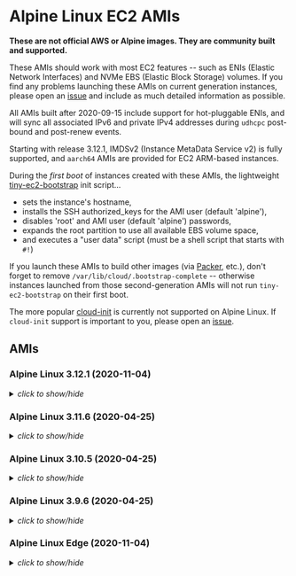 # Alpine Linux EC2 AMIs

**These are not official AWS or Alpine images.  They are community built and
supported.**

These AMIs should work with most EC2 features -- such as ENIs (Elastic Network
Interfaces) and NVMe EBS (Elastic Block Storage) volumes.  If you find any
problems launching these AMIs on current generation instances, please open an
[issue](https://github.com/mcrute/alpine-ec2-ami/issues) and include as much
detailed information as possible.

All AMIs built after 2020-09-15 include support for hot-pluggable ENIs, and will
sync all associated IPv6 and private IPv4 addresses during `udhcpc` post-bound
and post-renew events.

Starting with release 3.12.1, IMDSv2 (Instance MetaData Service v2) is fully
supported, and `aarch64` AMIs are provided for EC2 ARM-based instances.

During the *first boot* of instances created with these AMIs, the lightweight
[tiny-ec2-bootstrap](https://github.com/mcrute/tiny-ec2-bootstrap) init
script...
- sets the instance's hostname,
- installs the SSH authorized_keys for the AMI user (default 'alpine'),
- disables 'root' and AMI user (default 'alpine') passwords,
- expands the root partition to use all available EBS volume space,
- and executes a "user data" script (must be a shell script that starts with `#!`)

If you launch these AMIs to build other images (via [Packer](https://packer.io),
etc.), don't forget to remove `/var/lib/cloud/.bootstrap-complete` -- otherwise
instances launched from those second-generation AMIs will not run
`tiny-ec2-bootstrap` on their first boot.

The more popular [cloud-init](https://cloudinit.readthedocs.io/en/latest/) is
currently not supported on Alpine Linux.  If `cloud-init` support is important
to you, please open an [issue](https://github.com/mcrute/alpine-ec2-ami/issues).

## AMIs

### Alpine Linux 3.12.1 (2020-11-04)
<details><summary><i>click to show/hide</i></summary><p>

| Region | alpine-ami-3.12.1-x86_64-r0 | alpine-ami-3.12.1-aarch64-r0 |
| ------ | --- | --- |
| af-south-1 | [ami-0fa34e940c7164179](https://af-south-1.console.aws.amazon.com/ec2/home#Images:visibility=public-images;imageId=ami-0fa34e940c7164179) ([launch](https://af-south-1.console.aws.amazon.com/ec2/home#launchAmi=ami-0fa34e940c7164179)) | [ami-09fcd0ee80e2c6ced](https://af-south-1.console.aws.amazon.com/ec2/home#Images:visibility=public-images;imageId=ami-09fcd0ee80e2c6ced) ([launch](https://af-south-1.console.aws.amazon.com/ec2/home#launchAmi=ami-09fcd0ee80e2c6ced)) |
| ap-east-1 | [ami-059c371b8d2fd0989](https://ap-east-1.console.aws.amazon.com/ec2/home#Images:visibility=public-images;imageId=ami-059c371b8d2fd0989) ([launch](https://ap-east-1.console.aws.amazon.com/ec2/home#launchAmi=ami-059c371b8d2fd0989)) | [ami-0f951fbb40233338b](https://ap-east-1.console.aws.amazon.com/ec2/home#Images:visibility=public-images;imageId=ami-0f951fbb40233338b) ([launch](https://ap-east-1.console.aws.amazon.com/ec2/home#launchAmi=ami-0f951fbb40233338b)) |
| ap-northeast-1 | [ami-010e9eeaa13a80178](https://ap-northeast-1.console.aws.amazon.com/ec2/home#Images:visibility=public-images;imageId=ami-010e9eeaa13a80178) ([launch](https://ap-northeast-1.console.aws.amazon.com/ec2/home#launchAmi=ami-010e9eeaa13a80178)) | [ami-0269f3543c56a45c8](https://ap-northeast-1.console.aws.amazon.com/ec2/home#Images:visibility=public-images;imageId=ami-0269f3543c56a45c8) ([launch](https://ap-northeast-1.console.aws.amazon.com/ec2/home#launchAmi=ami-0269f3543c56a45c8)) |
| ap-northeast-2 | [ami-08e79a74e23e75e36](https://ap-northeast-2.console.aws.amazon.com/ec2/home#Images:visibility=public-images;imageId=ami-08e79a74e23e75e36) ([launch](https://ap-northeast-2.console.aws.amazon.com/ec2/home#launchAmi=ami-08e79a74e23e75e36)) | [ami-071c8f6b35e2c6955](https://ap-northeast-2.console.aws.amazon.com/ec2/home#Images:visibility=public-images;imageId=ami-071c8f6b35e2c6955) ([launch](https://ap-northeast-2.console.aws.amazon.com/ec2/home#launchAmi=ami-071c8f6b35e2c6955)) |
| ap-south-1 | [ami-0d953dbbf990c3d4f](https://ap-south-1.console.aws.amazon.com/ec2/home#Images:visibility=public-images;imageId=ami-0d953dbbf990c3d4f) ([launch](https://ap-south-1.console.aws.amazon.com/ec2/home#launchAmi=ami-0d953dbbf990c3d4f)) | [ami-089af5c9b460578db](https://ap-south-1.console.aws.amazon.com/ec2/home#Images:visibility=public-images;imageId=ami-089af5c9b460578db) ([launch](https://ap-south-1.console.aws.amazon.com/ec2/home#launchAmi=ami-089af5c9b460578db)) |
| ap-southeast-1 | [ami-008bce1c8d323b322](https://ap-southeast-1.console.aws.amazon.com/ec2/home#Images:visibility=public-images;imageId=ami-008bce1c8d323b322) ([launch](https://ap-southeast-1.console.aws.amazon.com/ec2/home#launchAmi=ami-008bce1c8d323b322)) | [ami-0c67eaa9d318acd5e](https://ap-southeast-1.console.aws.amazon.com/ec2/home#Images:visibility=public-images;imageId=ami-0c67eaa9d318acd5e) ([launch](https://ap-southeast-1.console.aws.amazon.com/ec2/home#launchAmi=ami-0c67eaa9d318acd5e)) |
| ap-southeast-2 | [ami-013de33f160267640](https://ap-southeast-2.console.aws.amazon.com/ec2/home#Images:visibility=public-images;imageId=ami-013de33f160267640) ([launch](https://ap-southeast-2.console.aws.amazon.com/ec2/home#launchAmi=ami-013de33f160267640)) | [ami-0bf9b7222f35ef0d4](https://ap-southeast-2.console.aws.amazon.com/ec2/home#Images:visibility=public-images;imageId=ami-0bf9b7222f35ef0d4) ([launch](https://ap-southeast-2.console.aws.amazon.com/ec2/home#launchAmi=ami-0bf9b7222f35ef0d4)) |
| ca-central-1 | [ami-00a9048619f660a50](https://ca-central-1.console.aws.amazon.com/ec2/home#Images:visibility=public-images;imageId=ami-00a9048619f660a50) ([launch](https://ca-central-1.console.aws.amazon.com/ec2/home#launchAmi=ami-00a9048619f660a50)) | [ami-09afe18ad5033a8ce](https://ca-central-1.console.aws.amazon.com/ec2/home#Images:visibility=public-images;imageId=ami-09afe18ad5033a8ce) ([launch](https://ca-central-1.console.aws.amazon.com/ec2/home#launchAmi=ami-09afe18ad5033a8ce)) |
| eu-central-1 | [ami-03dbad79bee9c8ce1](https://eu-central-1.console.aws.amazon.com/ec2/home#Images:visibility=public-images;imageId=ami-03dbad79bee9c8ce1) ([launch](https://eu-central-1.console.aws.amazon.com/ec2/home#launchAmi=ami-03dbad79bee9c8ce1)) | [ami-07807351a96484447](https://eu-central-1.console.aws.amazon.com/ec2/home#Images:visibility=public-images;imageId=ami-07807351a96484447) ([launch](https://eu-central-1.console.aws.amazon.com/ec2/home#launchAmi=ami-07807351a96484447)) |
| eu-north-1 | [ami-043101bc60cae6466](https://eu-north-1.console.aws.amazon.com/ec2/home#Images:visibility=public-images;imageId=ami-043101bc60cae6466) ([launch](https://eu-north-1.console.aws.amazon.com/ec2/home#launchAmi=ami-043101bc60cae6466)) | [ami-0b1aad32939a91c82](https://eu-north-1.console.aws.amazon.com/ec2/home#Images:visibility=public-images;imageId=ami-0b1aad32939a91c82) ([launch](https://eu-north-1.console.aws.amazon.com/ec2/home#launchAmi=ami-0b1aad32939a91c82)) |
| eu-south-1 | [ami-08d5116337ec06c75](https://eu-south-1.console.aws.amazon.com/ec2/home#Images:visibility=public-images;imageId=ami-08d5116337ec06c75) ([launch](https://eu-south-1.console.aws.amazon.com/ec2/home#launchAmi=ami-08d5116337ec06c75)) | [ami-057a6cfb896f50fb2](https://eu-south-1.console.aws.amazon.com/ec2/home#Images:visibility=public-images;imageId=ami-057a6cfb896f50fb2) ([launch](https://eu-south-1.console.aws.amazon.com/ec2/home#launchAmi=ami-057a6cfb896f50fb2)) |
| eu-west-1 | [ami-04e819555baad56b9](https://eu-west-1.console.aws.amazon.com/ec2/home#Images:visibility=public-images;imageId=ami-04e819555baad56b9) ([launch](https://eu-west-1.console.aws.amazon.com/ec2/home#launchAmi=ami-04e819555baad56b9)) | [ami-081896434373f8ca9](https://eu-west-1.console.aws.amazon.com/ec2/home#Images:visibility=public-images;imageId=ami-081896434373f8ca9) ([launch](https://eu-west-1.console.aws.amazon.com/ec2/home#launchAmi=ami-081896434373f8ca9)) |
| eu-west-2 | [ami-02a0122150c17b830](https://eu-west-2.console.aws.amazon.com/ec2/home#Images:visibility=public-images;imageId=ami-02a0122150c17b830) ([launch](https://eu-west-2.console.aws.amazon.com/ec2/home#launchAmi=ami-02a0122150c17b830)) | [ami-0adc0c0202d9c8daa](https://eu-west-2.console.aws.amazon.com/ec2/home#Images:visibility=public-images;imageId=ami-0adc0c0202d9c8daa) ([launch](https://eu-west-2.console.aws.amazon.com/ec2/home#launchAmi=ami-0adc0c0202d9c8daa)) |
| eu-west-3 | [ami-027f6aa3fb3d68650](https://eu-west-3.console.aws.amazon.com/ec2/home#Images:visibility=public-images;imageId=ami-027f6aa3fb3d68650) ([launch](https://eu-west-3.console.aws.amazon.com/ec2/home#launchAmi=ami-027f6aa3fb3d68650)) | [ami-057906bbbabb67f73](https://eu-west-3.console.aws.amazon.com/ec2/home#Images:visibility=public-images;imageId=ami-057906bbbabb67f73) ([launch](https://eu-west-3.console.aws.amazon.com/ec2/home#launchAmi=ami-057906bbbabb67f73)) |
| me-south-1 | [ami-07bb93ae709388c3c](https://me-south-1.console.aws.amazon.com/ec2/home#Images:visibility=public-images;imageId=ami-07bb93ae709388c3c) ([launch](https://me-south-1.console.aws.amazon.com/ec2/home#launchAmi=ami-07bb93ae709388c3c)) | [ami-099c448c758de35fa](https://me-south-1.console.aws.amazon.com/ec2/home#Images:visibility=public-images;imageId=ami-099c448c758de35fa) ([launch](https://me-south-1.console.aws.amazon.com/ec2/home#launchAmi=ami-099c448c758de35fa)) |
| sa-east-1 | [ami-02e4e0517f1910221](https://sa-east-1.console.aws.amazon.com/ec2/home#Images:visibility=public-images;imageId=ami-02e4e0517f1910221) ([launch](https://sa-east-1.console.aws.amazon.com/ec2/home#launchAmi=ami-02e4e0517f1910221)) | [ami-0b7d42fbb0f169c3d](https://sa-east-1.console.aws.amazon.com/ec2/home#Images:visibility=public-images;imageId=ami-0b7d42fbb0f169c3d) ([launch](https://sa-east-1.console.aws.amazon.com/ec2/home#launchAmi=ami-0b7d42fbb0f169c3d)) |
| us-east-1 | [ami-0cc47d8e29142ecac](https://us-east-1.console.aws.amazon.com/ec2/home#Images:visibility=public-images;imageId=ami-0cc47d8e29142ecac) ([launch](https://us-east-1.console.aws.amazon.com/ec2/home#launchAmi=ami-0cc47d8e29142ecac)) | [ami-0a31ae1e8fc6de17e](https://us-east-1.console.aws.amazon.com/ec2/home#Images:visibility=public-images;imageId=ami-0a31ae1e8fc6de17e) ([launch](https://us-east-1.console.aws.amazon.com/ec2/home#launchAmi=ami-0a31ae1e8fc6de17e)) |
| us-east-2 | [ami-07243c178e6ca055c](https://us-east-2.console.aws.amazon.com/ec2/home#Images:visibility=public-images;imageId=ami-07243c178e6ca055c) ([launch](https://us-east-2.console.aws.amazon.com/ec2/home#launchAmi=ami-07243c178e6ca055c)) | [ami-07deadfa79bb4613a](https://us-east-2.console.aws.amazon.com/ec2/home#Images:visibility=public-images;imageId=ami-07deadfa79bb4613a) ([launch](https://us-east-2.console.aws.amazon.com/ec2/home#launchAmi=ami-07deadfa79bb4613a)) |
| us-west-1 | [ami-0c9a9eac6d74fff97](https://us-west-1.console.aws.amazon.com/ec2/home#Images:visibility=public-images;imageId=ami-0c9a9eac6d74fff97) ([launch](https://us-west-1.console.aws.amazon.com/ec2/home#launchAmi=ami-0c9a9eac6d74fff97)) | [ami-0daaa29d5c8b1ecaf](https://us-west-1.console.aws.amazon.com/ec2/home#Images:visibility=public-images;imageId=ami-0daaa29d5c8b1ecaf) ([launch](https://us-west-1.console.aws.amazon.com/ec2/home#launchAmi=ami-0daaa29d5c8b1ecaf)) |
| us-west-2 | [ami-03d82b210e0c36983](https://us-west-2.console.aws.amazon.com/ec2/home#Images:visibility=public-images;imageId=ami-03d82b210e0c36983) ([launch](https://us-west-2.console.aws.amazon.com/ec2/home#launchAmi=ami-03d82b210e0c36983)) | [ami-0d6579e59926d4377](https://us-west-2.console.aws.amazon.com/ec2/home#Images:visibility=public-images;imageId=ami-0d6579e59926d4377) ([launch](https://us-west-2.console.aws.amazon.com/ec2/home#launchAmi=ami-0d6579e59926d4377)) |

</p></details>

### Alpine Linux 3.11.6 (2020-04-25)
<details><summary><i>click to show/hide</i></summary><p>

| Region | alpine-ami-3.11.6-x86_64-r0 |
| ------ | --- |
| ap-northeast-1 | [ami-04dd34605aba7ce11](https://ap-northeast-1.console.aws.amazon.com/ec2/home#Images:visibility=public-images;imageId=ami-04dd34605aba7ce11) ([launch](https://ap-northeast-1.console.aws.amazon.com/ec2/home#launchAmi=ami-04dd34605aba7ce11)) |
| ap-northeast-2 | [ami-0fd25bd139c05812d](https://ap-northeast-2.console.aws.amazon.com/ec2/home#Images:visibility=public-images;imageId=ami-0fd25bd139c05812d) ([launch](https://ap-northeast-2.console.aws.amazon.com/ec2/home#launchAmi=ami-0fd25bd139c05812d)) |
| ap-south-1 | [ami-08437e8244154999a](https://ap-south-1.console.aws.amazon.com/ec2/home#Images:visibility=public-images;imageId=ami-08437e8244154999a) ([launch](https://ap-south-1.console.aws.amazon.com/ec2/home#launchAmi=ami-08437e8244154999a)) |
| ap-southeast-1 | [ami-04a63840be47a0816](https://ap-southeast-1.console.aws.amazon.com/ec2/home#Images:visibility=public-images;imageId=ami-04a63840be47a0816) ([launch](https://ap-southeast-1.console.aws.amazon.com/ec2/home#launchAmi=ami-04a63840be47a0816)) |
| ap-southeast-2 | [ami-07be0b72172a63df3](https://ap-southeast-2.console.aws.amazon.com/ec2/home#Images:visibility=public-images;imageId=ami-07be0b72172a63df3) ([launch](https://ap-southeast-2.console.aws.amazon.com/ec2/home#launchAmi=ami-07be0b72172a63df3)) |
| ca-central-1 | [ami-013d1db5df4ad7d4a](https://ca-central-1.console.aws.amazon.com/ec2/home#Images:visibility=public-images;imageId=ami-013d1db5df4ad7d4a) ([launch](https://ca-central-1.console.aws.amazon.com/ec2/home#launchAmi=ami-013d1db5df4ad7d4a)) |
| eu-central-1 | [ami-03bc1e4d4bf636895](https://eu-central-1.console.aws.amazon.com/ec2/home#Images:visibility=public-images;imageId=ami-03bc1e4d4bf636895) ([launch](https://eu-central-1.console.aws.amazon.com/ec2/home#launchAmi=ami-03bc1e4d4bf636895)) |
| eu-north-1 | [ami-03830331da71d3b6a](https://eu-north-1.console.aws.amazon.com/ec2/home#Images:visibility=public-images;imageId=ami-03830331da71d3b6a) ([launch](https://eu-north-1.console.aws.amazon.com/ec2/home#launchAmi=ami-03830331da71d3b6a)) |
| eu-west-1 | [ami-0a3bf003cc0e5cbaf](https://eu-west-1.console.aws.amazon.com/ec2/home#Images:visibility=public-images;imageId=ami-0a3bf003cc0e5cbaf) ([launch](https://eu-west-1.console.aws.amazon.com/ec2/home#launchAmi=ami-0a3bf003cc0e5cbaf)) |
| eu-west-2 | [ami-0dcb13d7ab5820ac0](https://eu-west-2.console.aws.amazon.com/ec2/home#Images:visibility=public-images;imageId=ami-0dcb13d7ab5820ac0) ([launch](https://eu-west-2.console.aws.amazon.com/ec2/home#launchAmi=ami-0dcb13d7ab5820ac0)) |
| eu-west-3 | [ami-043d77b850fc69cff](https://eu-west-3.console.aws.amazon.com/ec2/home#Images:visibility=public-images;imageId=ami-043d77b850fc69cff) ([launch](https://eu-west-3.console.aws.amazon.com/ec2/home#launchAmi=ami-043d77b850fc69cff)) |
| sa-east-1 | [ami-0056de88b2ebc5071](https://sa-east-1.console.aws.amazon.com/ec2/home#Images:visibility=public-images;imageId=ami-0056de88b2ebc5071) ([launch](https://sa-east-1.console.aws.amazon.com/ec2/home#launchAmi=ami-0056de88b2ebc5071)) |
| us-east-1 | [ami-0da684cce2ab4aadb](https://us-east-1.console.aws.amazon.com/ec2/home#Images:visibility=public-images;imageId=ami-0da684cce2ab4aadb) ([launch](https://us-east-1.console.aws.amazon.com/ec2/home#launchAmi=ami-0da684cce2ab4aadb)) |
| us-east-2 | [ami-014d15ba809c1e48f](https://us-east-2.console.aws.amazon.com/ec2/home#Images:visibility=public-images;imageId=ami-014d15ba809c1e48f) ([launch](https://us-east-2.console.aws.amazon.com/ec2/home#launchAmi=ami-014d15ba809c1e48f)) |
| us-west-1 | [ami-05f659e5fe3528bbd](https://us-west-1.console.aws.amazon.com/ec2/home#Images:visibility=public-images;imageId=ami-05f659e5fe3528bbd) ([launch](https://us-west-1.console.aws.amazon.com/ec2/home#launchAmi=ami-05f659e5fe3528bbd)) |
| us-west-2 | [ami-0380e01590d421d3e](https://us-west-2.console.aws.amazon.com/ec2/home#Images:visibility=public-images;imageId=ami-0380e01590d421d3e) ([launch](https://us-west-2.console.aws.amazon.com/ec2/home#launchAmi=ami-0380e01590d421d3e)) |

</p></details>

### Alpine Linux 3.10.5 (2020-04-25)
<details><summary><i>click to show/hide</i></summary><p>

| Region | alpine-ami-3.10.5-x86_64-r0 |
| ------ | --- |
| ap-northeast-1 | [ami-043d40c880c7a176b](https://ap-northeast-1.console.aws.amazon.com/ec2/home#Images:visibility=public-images;imageId=ami-043d40c880c7a176b) ([launch](https://ap-northeast-1.console.aws.amazon.com/ec2/home#launchAmi=ami-043d40c880c7a176b)) |
| ap-northeast-2 | [ami-0595dc50c0f0e23f7](https://ap-northeast-2.console.aws.amazon.com/ec2/home#Images:visibility=public-images;imageId=ami-0595dc50c0f0e23f7) ([launch](https://ap-northeast-2.console.aws.amazon.com/ec2/home#launchAmi=ami-0595dc50c0f0e23f7)) |
| ap-south-1 | [ami-0c8a22fa0ee90c07a](https://ap-south-1.console.aws.amazon.com/ec2/home#Images:visibility=public-images;imageId=ami-0c8a22fa0ee90c07a) ([launch](https://ap-south-1.console.aws.amazon.com/ec2/home#launchAmi=ami-0c8a22fa0ee90c07a)) |
| ap-southeast-1 | [ami-0244d1373053cfe5b](https://ap-southeast-1.console.aws.amazon.com/ec2/home#Images:visibility=public-images;imageId=ami-0244d1373053cfe5b) ([launch](https://ap-southeast-1.console.aws.amazon.com/ec2/home#launchAmi=ami-0244d1373053cfe5b)) |
| ap-southeast-2 | [ami-0cf284dc25e35862d](https://ap-southeast-2.console.aws.amazon.com/ec2/home#Images:visibility=public-images;imageId=ami-0cf284dc25e35862d) ([launch](https://ap-southeast-2.console.aws.amazon.com/ec2/home#launchAmi=ami-0cf284dc25e35862d)) |
| ca-central-1 | [ami-08c250f635a417222](https://ca-central-1.console.aws.amazon.com/ec2/home#Images:visibility=public-images;imageId=ami-08c250f635a417222) ([launch](https://ca-central-1.console.aws.amazon.com/ec2/home#launchAmi=ami-08c250f635a417222)) |
| eu-central-1 | [ami-0a626b78c94340b6e](https://eu-central-1.console.aws.amazon.com/ec2/home#Images:visibility=public-images;imageId=ami-0a626b78c94340b6e) ([launch](https://eu-central-1.console.aws.amazon.com/ec2/home#launchAmi=ami-0a626b78c94340b6e)) |
| eu-north-1 | [ami-041b6bdb27dbc8226](https://eu-north-1.console.aws.amazon.com/ec2/home#Images:visibility=public-images;imageId=ami-041b6bdb27dbc8226) ([launch](https://eu-north-1.console.aws.amazon.com/ec2/home#launchAmi=ami-041b6bdb27dbc8226)) |
| eu-west-1 | [ami-0451f26166639b1b9](https://eu-west-1.console.aws.amazon.com/ec2/home#Images:visibility=public-images;imageId=ami-0451f26166639b1b9) ([launch](https://eu-west-1.console.aws.amazon.com/ec2/home#launchAmi=ami-0451f26166639b1b9)) |
| eu-west-2 | [ami-08ca328d558bee247](https://eu-west-2.console.aws.amazon.com/ec2/home#Images:visibility=public-images;imageId=ami-08ca328d558bee247) ([launch](https://eu-west-2.console.aws.amazon.com/ec2/home#launchAmi=ami-08ca328d558bee247)) |
| eu-west-3 | [ami-0bbb1a9d10ee0e6ee](https://eu-west-3.console.aws.amazon.com/ec2/home#Images:visibility=public-images;imageId=ami-0bbb1a9d10ee0e6ee) ([launch](https://eu-west-3.console.aws.amazon.com/ec2/home#launchAmi=ami-0bbb1a9d10ee0e6ee)) |
| sa-east-1 | [ami-088bc83fe1497e710](https://sa-east-1.console.aws.amazon.com/ec2/home#Images:visibility=public-images;imageId=ami-088bc83fe1497e710) ([launch](https://sa-east-1.console.aws.amazon.com/ec2/home#launchAmi=ami-088bc83fe1497e710)) |
| us-east-1 | [ami-0e635ea3ca126c707](https://us-east-1.console.aws.amazon.com/ec2/home#Images:visibility=public-images;imageId=ami-0e635ea3ca126c707) ([launch](https://us-east-1.console.aws.amazon.com/ec2/home#launchAmi=ami-0e635ea3ca126c707)) |
| us-east-2 | [ami-0f5a09a7d1d0ae35f](https://us-east-2.console.aws.amazon.com/ec2/home#Images:visibility=public-images;imageId=ami-0f5a09a7d1d0ae35f) ([launch](https://us-east-2.console.aws.amazon.com/ec2/home#launchAmi=ami-0f5a09a7d1d0ae35f)) |
| us-west-1 | [ami-06c2aa86f3a72385e](https://us-west-1.console.aws.amazon.com/ec2/home#Images:visibility=public-images;imageId=ami-06c2aa86f3a72385e) ([launch](https://us-west-1.console.aws.amazon.com/ec2/home#launchAmi=ami-06c2aa86f3a72385e)) |
| us-west-2 | [ami-0b6f8a395fa8b5961](https://us-west-2.console.aws.amazon.com/ec2/home#Images:visibility=public-images;imageId=ami-0b6f8a395fa8b5961) ([launch](https://us-west-2.console.aws.amazon.com/ec2/home#launchAmi=ami-0b6f8a395fa8b5961)) |

</p></details>

### Alpine Linux 3.9.6 (2020-04-25)
<details><summary><i>click to show/hide</i></summary><p>

| Region | alpine-ami-3.9.6-x86_64-r0 |
| ------ | --- |
| ap-northeast-1 | [ami-0133f3a571f684178](https://ap-northeast-1.console.aws.amazon.com/ec2/home#Images:visibility=public-images;imageId=ami-0133f3a571f684178) ([launch](https://ap-northeast-1.console.aws.amazon.com/ec2/home#launchAmi=ami-0133f3a571f684178)) |
| ap-northeast-2 | [ami-0f9ad7c51e14bdc3d](https://ap-northeast-2.console.aws.amazon.com/ec2/home#Images:visibility=public-images;imageId=ami-0f9ad7c51e14bdc3d) ([launch](https://ap-northeast-2.console.aws.amazon.com/ec2/home#launchAmi=ami-0f9ad7c51e14bdc3d)) |
| ap-south-1 | [ami-00af726ec2f4077a2](https://ap-south-1.console.aws.amazon.com/ec2/home#Images:visibility=public-images;imageId=ami-00af726ec2f4077a2) ([launch](https://ap-south-1.console.aws.amazon.com/ec2/home#launchAmi=ami-00af726ec2f4077a2)) |
| ap-southeast-1 | [ami-0d52e9d7f91ca051c](https://ap-southeast-1.console.aws.amazon.com/ec2/home#Images:visibility=public-images;imageId=ami-0d52e9d7f91ca051c) ([launch](https://ap-southeast-1.console.aws.amazon.com/ec2/home#launchAmi=ami-0d52e9d7f91ca051c)) |
| ap-southeast-2 | [ami-054360648343b66bc](https://ap-southeast-2.console.aws.amazon.com/ec2/home#Images:visibility=public-images;imageId=ami-054360648343b66bc) ([launch](https://ap-southeast-2.console.aws.amazon.com/ec2/home#launchAmi=ami-054360648343b66bc)) |
| ca-central-1 | [ami-0583a99f342097b6c](https://ca-central-1.console.aws.amazon.com/ec2/home#Images:visibility=public-images;imageId=ami-0583a99f342097b6c) ([launch](https://ca-central-1.console.aws.amazon.com/ec2/home#launchAmi=ami-0583a99f342097b6c)) |
| eu-central-1 | [ami-051eec0106a08df6d](https://eu-central-1.console.aws.amazon.com/ec2/home#Images:visibility=public-images;imageId=ami-051eec0106a08df6d) ([launch](https://eu-central-1.console.aws.amazon.com/ec2/home#launchAmi=ami-051eec0106a08df6d)) |
| eu-north-1 | [ami-07a2b23059054aea3](https://eu-north-1.console.aws.amazon.com/ec2/home#Images:visibility=public-images;imageId=ami-07a2b23059054aea3) ([launch](https://eu-north-1.console.aws.amazon.com/ec2/home#launchAmi=ami-07a2b23059054aea3)) |
| eu-west-1 | [ami-0eb2b54ab4d09eb80](https://eu-west-1.console.aws.amazon.com/ec2/home#Images:visibility=public-images;imageId=ami-0eb2b54ab4d09eb80) ([launch](https://eu-west-1.console.aws.amazon.com/ec2/home#launchAmi=ami-0eb2b54ab4d09eb80)) |
| eu-west-2 | [ami-08c87b358b24d1df3](https://eu-west-2.console.aws.amazon.com/ec2/home#Images:visibility=public-images;imageId=ami-08c87b358b24d1df3) ([launch](https://eu-west-2.console.aws.amazon.com/ec2/home#launchAmi=ami-08c87b358b24d1df3)) |
| eu-west-3 | [ami-00a425aa20737343e](https://eu-west-3.console.aws.amazon.com/ec2/home#Images:visibility=public-images;imageId=ami-00a425aa20737343e) ([launch](https://eu-west-3.console.aws.amazon.com/ec2/home#launchAmi=ami-00a425aa20737343e)) |
| sa-east-1 | [ami-0ea679407da47b78a](https://sa-east-1.console.aws.amazon.com/ec2/home#Images:visibility=public-images;imageId=ami-0ea679407da47b78a) ([launch](https://sa-east-1.console.aws.amazon.com/ec2/home#launchAmi=ami-0ea679407da47b78a)) |
| us-east-1 | [ami-004f0550310a2d7aa](https://us-east-1.console.aws.amazon.com/ec2/home#Images:visibility=public-images;imageId=ami-004f0550310a2d7aa) ([launch](https://us-east-1.console.aws.amazon.com/ec2/home#launchAmi=ami-004f0550310a2d7aa)) |
| us-east-2 | [ami-045a2cc3fe272caee](https://us-east-2.console.aws.amazon.com/ec2/home#Images:visibility=public-images;imageId=ami-045a2cc3fe272caee) ([launch](https://us-east-2.console.aws.amazon.com/ec2/home#launchAmi=ami-045a2cc3fe272caee)) |
| us-west-1 | [ami-026a54e52daea1233](https://us-west-1.console.aws.amazon.com/ec2/home#Images:visibility=public-images;imageId=ami-026a54e52daea1233) ([launch](https://us-west-1.console.aws.amazon.com/ec2/home#launchAmi=ami-026a54e52daea1233)) |
| us-west-2 | [ami-0b933475d362cbfab](https://us-west-2.console.aws.amazon.com/ec2/home#Images:visibility=public-images;imageId=ami-0b933475d362cbfab) ([launch](https://us-west-2.console.aws.amazon.com/ec2/home#launchAmi=ami-0b933475d362cbfab)) |

</p></details>

### Alpine Linux Edge (2020-11-04)
<details><summary><i>click to show/hide</i></summary><p>

| Region | alpine-ami-edge-x86_64-20201104223817 | alpine-ami-edge-aarch64-20201104223817 |
| ------ | --- | --- |
| af-south-1 | [ami-0681a1af7ab425246](https://af-south-1.console.aws.amazon.com/ec2/home#Images:visibility=public-images;imageId=ami-0681a1af7ab425246) ([launch](https://af-south-1.console.aws.amazon.com/ec2/home#launchAmi=ami-0681a1af7ab425246)) | [ami-0752fc9ce476a4721](https://af-south-1.console.aws.amazon.com/ec2/home#Images:visibility=public-images;imageId=ami-0752fc9ce476a4721) ([launch](https://af-south-1.console.aws.amazon.com/ec2/home#launchAmi=ami-0752fc9ce476a4721)) |
| ap-east-1 | [ami-05d1ed3955f085103](https://ap-east-1.console.aws.amazon.com/ec2/home#Images:visibility=public-images;imageId=ami-05d1ed3955f085103) ([launch](https://ap-east-1.console.aws.amazon.com/ec2/home#launchAmi=ami-05d1ed3955f085103)) | [ami-0a676c33f22ff9796](https://ap-east-1.console.aws.amazon.com/ec2/home#Images:visibility=public-images;imageId=ami-0a676c33f22ff9796) ([launch](https://ap-east-1.console.aws.amazon.com/ec2/home#launchAmi=ami-0a676c33f22ff9796)) |
| ap-northeast-1 | [ami-0aaba61ca1bf297eb](https://ap-northeast-1.console.aws.amazon.com/ec2/home#Images:visibility=public-images;imageId=ami-0aaba61ca1bf297eb) ([launch](https://ap-northeast-1.console.aws.amazon.com/ec2/home#launchAmi=ami-0aaba61ca1bf297eb)) | [ami-026b0f30357b6c249](https://ap-northeast-1.console.aws.amazon.com/ec2/home#Images:visibility=public-images;imageId=ami-026b0f30357b6c249) ([launch](https://ap-northeast-1.console.aws.amazon.com/ec2/home#launchAmi=ami-026b0f30357b6c249)) |
| ap-northeast-2 | [ami-020f81b319679e216](https://ap-northeast-2.console.aws.amazon.com/ec2/home#Images:visibility=public-images;imageId=ami-020f81b319679e216) ([launch](https://ap-northeast-2.console.aws.amazon.com/ec2/home#launchAmi=ami-020f81b319679e216)) | [ami-046e31ba8884954fd](https://ap-northeast-2.console.aws.amazon.com/ec2/home#Images:visibility=public-images;imageId=ami-046e31ba8884954fd) ([launch](https://ap-northeast-2.console.aws.amazon.com/ec2/home#launchAmi=ami-046e31ba8884954fd)) |
| ap-south-1 | [ami-07a1638dc9908589e](https://ap-south-1.console.aws.amazon.com/ec2/home#Images:visibility=public-images;imageId=ami-07a1638dc9908589e) ([launch](https://ap-south-1.console.aws.amazon.com/ec2/home#launchAmi=ami-07a1638dc9908589e)) | [ami-08c7798c7f965cd80](https://ap-south-1.console.aws.amazon.com/ec2/home#Images:visibility=public-images;imageId=ami-08c7798c7f965cd80) ([launch](https://ap-south-1.console.aws.amazon.com/ec2/home#launchAmi=ami-08c7798c7f965cd80)) |
| ap-southeast-1 | [ami-06101a751c65e61cf](https://ap-southeast-1.console.aws.amazon.com/ec2/home#Images:visibility=public-images;imageId=ami-06101a751c65e61cf) ([launch](https://ap-southeast-1.console.aws.amazon.com/ec2/home#launchAmi=ami-06101a751c65e61cf)) | [ami-0466de6f68ac671b5](https://ap-southeast-1.console.aws.amazon.com/ec2/home#Images:visibility=public-images;imageId=ami-0466de6f68ac671b5) ([launch](https://ap-southeast-1.console.aws.amazon.com/ec2/home#launchAmi=ami-0466de6f68ac671b5)) |
| ap-southeast-2 | [ami-04c8d5f2030c3d5f8](https://ap-southeast-2.console.aws.amazon.com/ec2/home#Images:visibility=public-images;imageId=ami-04c8d5f2030c3d5f8) ([launch](https://ap-southeast-2.console.aws.amazon.com/ec2/home#launchAmi=ami-04c8d5f2030c3d5f8)) | [ami-073efd513d0bf10d1](https://ap-southeast-2.console.aws.amazon.com/ec2/home#Images:visibility=public-images;imageId=ami-073efd513d0bf10d1) ([launch](https://ap-southeast-2.console.aws.amazon.com/ec2/home#launchAmi=ami-073efd513d0bf10d1)) |
| ca-central-1 | [ami-0e0991e0a75183387](https://ca-central-1.console.aws.amazon.com/ec2/home#Images:visibility=public-images;imageId=ami-0e0991e0a75183387) ([launch](https://ca-central-1.console.aws.amazon.com/ec2/home#launchAmi=ami-0e0991e0a75183387)) | [ami-0f17d9899463f2d0c](https://ca-central-1.console.aws.amazon.com/ec2/home#Images:visibility=public-images;imageId=ami-0f17d9899463f2d0c) ([launch](https://ca-central-1.console.aws.amazon.com/ec2/home#launchAmi=ami-0f17d9899463f2d0c)) |
| eu-central-1 | [ami-098989b210ae0a152](https://eu-central-1.console.aws.amazon.com/ec2/home#Images:visibility=public-images;imageId=ami-098989b210ae0a152) ([launch](https://eu-central-1.console.aws.amazon.com/ec2/home#launchAmi=ami-098989b210ae0a152)) | [ami-0632fda5bb88d28fc](https://eu-central-1.console.aws.amazon.com/ec2/home#Images:visibility=public-images;imageId=ami-0632fda5bb88d28fc) ([launch](https://eu-central-1.console.aws.amazon.com/ec2/home#launchAmi=ami-0632fda5bb88d28fc)) |
| eu-north-1 | [ami-0b6200a74d0b7d7af](https://eu-north-1.console.aws.amazon.com/ec2/home#Images:visibility=public-images;imageId=ami-0b6200a74d0b7d7af) ([launch](https://eu-north-1.console.aws.amazon.com/ec2/home#launchAmi=ami-0b6200a74d0b7d7af)) | [ami-0f4fa14d45948f11a](https://eu-north-1.console.aws.amazon.com/ec2/home#Images:visibility=public-images;imageId=ami-0f4fa14d45948f11a) ([launch](https://eu-north-1.console.aws.amazon.com/ec2/home#launchAmi=ami-0f4fa14d45948f11a)) |
| eu-south-1 | [ami-0697a63a71188ddad](https://eu-south-1.console.aws.amazon.com/ec2/home#Images:visibility=public-images;imageId=ami-0697a63a71188ddad) ([launch](https://eu-south-1.console.aws.amazon.com/ec2/home#launchAmi=ami-0697a63a71188ddad)) | [ami-05cb6a0b441d9fef4](https://eu-south-1.console.aws.amazon.com/ec2/home#Images:visibility=public-images;imageId=ami-05cb6a0b441d9fef4) ([launch](https://eu-south-1.console.aws.amazon.com/ec2/home#launchAmi=ami-05cb6a0b441d9fef4)) |
| eu-west-1 | [ami-0d17f108d7b29fc89](https://eu-west-1.console.aws.amazon.com/ec2/home#Images:visibility=public-images;imageId=ami-0d17f108d7b29fc89) ([launch](https://eu-west-1.console.aws.amazon.com/ec2/home#launchAmi=ami-0d17f108d7b29fc89)) | [ami-04e9f2e813ff9fe6a](https://eu-west-1.console.aws.amazon.com/ec2/home#Images:visibility=public-images;imageId=ami-04e9f2e813ff9fe6a) ([launch](https://eu-west-1.console.aws.amazon.com/ec2/home#launchAmi=ami-04e9f2e813ff9fe6a)) |
| eu-west-2 | [ami-0fa9d7f11b1c55a8d](https://eu-west-2.console.aws.amazon.com/ec2/home#Images:visibility=public-images;imageId=ami-0fa9d7f11b1c55a8d) ([launch](https://eu-west-2.console.aws.amazon.com/ec2/home#launchAmi=ami-0fa9d7f11b1c55a8d)) | [ami-0031a8d8a3e592132](https://eu-west-2.console.aws.amazon.com/ec2/home#Images:visibility=public-images;imageId=ami-0031a8d8a3e592132) ([launch](https://eu-west-2.console.aws.amazon.com/ec2/home#launchAmi=ami-0031a8d8a3e592132)) |
| eu-west-3 | [ami-0d790428b555a7a7b](https://eu-west-3.console.aws.amazon.com/ec2/home#Images:visibility=public-images;imageId=ami-0d790428b555a7a7b) ([launch](https://eu-west-3.console.aws.amazon.com/ec2/home#launchAmi=ami-0d790428b555a7a7b)) | [ami-0f34326e028b1a6b1](https://eu-west-3.console.aws.amazon.com/ec2/home#Images:visibility=public-images;imageId=ami-0f34326e028b1a6b1) ([launch](https://eu-west-3.console.aws.amazon.com/ec2/home#launchAmi=ami-0f34326e028b1a6b1)) |
| me-south-1 | [ami-01d3293169fd94d51](https://me-south-1.console.aws.amazon.com/ec2/home#Images:visibility=public-images;imageId=ami-01d3293169fd94d51) ([launch](https://me-south-1.console.aws.amazon.com/ec2/home#launchAmi=ami-01d3293169fd94d51)) | [ami-007fc801f4d00c286](https://me-south-1.console.aws.amazon.com/ec2/home#Images:visibility=public-images;imageId=ami-007fc801f4d00c286) ([launch](https://me-south-1.console.aws.amazon.com/ec2/home#launchAmi=ami-007fc801f4d00c286)) |
| sa-east-1 | [ami-0dd5f9cde76604626](https://sa-east-1.console.aws.amazon.com/ec2/home#Images:visibility=public-images;imageId=ami-0dd5f9cde76604626) ([launch](https://sa-east-1.console.aws.amazon.com/ec2/home#launchAmi=ami-0dd5f9cde76604626)) | [ami-09a322ab8f34e327f](https://sa-east-1.console.aws.amazon.com/ec2/home#Images:visibility=public-images;imageId=ami-09a322ab8f34e327f) ([launch](https://sa-east-1.console.aws.amazon.com/ec2/home#launchAmi=ami-09a322ab8f34e327f)) |
| us-east-1 | [ami-0a2c4c14503968196](https://us-east-1.console.aws.amazon.com/ec2/home#Images:visibility=public-images;imageId=ami-0a2c4c14503968196) ([launch](https://us-east-1.console.aws.amazon.com/ec2/home#launchAmi=ami-0a2c4c14503968196)) | [ami-0fb5290b89cd3ae5d](https://us-east-1.console.aws.amazon.com/ec2/home#Images:visibility=public-images;imageId=ami-0fb5290b89cd3ae5d) ([launch](https://us-east-1.console.aws.amazon.com/ec2/home#launchAmi=ami-0fb5290b89cd3ae5d)) |
| us-east-2 | [ami-00ff52d28bb136b3c](https://us-east-2.console.aws.amazon.com/ec2/home#Images:visibility=public-images;imageId=ami-00ff52d28bb136b3c) ([launch](https://us-east-2.console.aws.amazon.com/ec2/home#launchAmi=ami-00ff52d28bb136b3c)) | [ami-0962215a714b76135](https://us-east-2.console.aws.amazon.com/ec2/home#Images:visibility=public-images;imageId=ami-0962215a714b76135) ([launch](https://us-east-2.console.aws.amazon.com/ec2/home#launchAmi=ami-0962215a714b76135)) |
| us-west-1 | [ami-054166b9e67bb0716](https://us-west-1.console.aws.amazon.com/ec2/home#Images:visibility=public-images;imageId=ami-054166b9e67bb0716) ([launch](https://us-west-1.console.aws.amazon.com/ec2/home#launchAmi=ami-054166b9e67bb0716)) | [ami-091c85b576c87cfae](https://us-west-1.console.aws.amazon.com/ec2/home#Images:visibility=public-images;imageId=ami-091c85b576c87cfae) ([launch](https://us-west-1.console.aws.amazon.com/ec2/home#launchAmi=ami-091c85b576c87cfae)) |
| us-west-2 | [ami-0ca706847efd66e24](https://us-west-2.console.aws.amazon.com/ec2/home#Images:visibility=public-images;imageId=ami-0ca706847efd66e24) ([launch](https://us-west-2.console.aws.amazon.com/ec2/home#launchAmi=ami-0ca706847efd66e24)) | [ami-0fba23a2dedcb193e](https://us-west-2.console.aws.amazon.com/ec2/home#Images:visibility=public-images;imageId=ami-0fba23a2dedcb193e) ([launch](https://us-west-2.console.aws.amazon.com/ec2/home#launchAmi=ami-0fba23a2dedcb193e)) |

</p></details>
